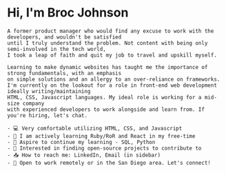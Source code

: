 # **Hi, I'm Broc Johnson**

    A former product manager who would find any excuse to work with the developers, and wouldn't be satisfied 
    until I truly understand the problem. Not content with being only semi-involved in the tech world, 
    I took a leap of faith and quit my job to travel and upskill myself.

    Learning to make dynamic websites has taught me the importance of strong fundamentals, with an emphasis 
    on simple solutions and an allergy to an over-reliance on frameworks.
    I'm currently on the lookout for a role in front-end web development ideally writing/maintaining 
    HTML, CSS, Javascript languages. My ideal role is working for a mid-size company 
    with experienced developers to work alongside and learn from. If you're hiring, let's chat.

    - 💻 Very comfortable utilizing HTML, CSS, and Javascript
    - 🍎 I am actively learning Ruby/RoR and React in my free-time
    - 💭 Aspire to continue my learning - SQL, Python
    - 🌉 Interested in finding open-source projects to contribute to
    - 📥 How to reach me: LinkedIn, Email (in sidebar)
    - 📣 Open to work remotely or in the San Diego area. Let's connect! 

<!--
**dwaynethebroc/dwaynethebroc** is a ✨ _special_ ✨ repository because its `README.md` (this file) appears on your GitHub profile.

Here are some ideas to get you started:

- 🔭 I’m currently working on ...
- 🌱 I’m currently learning ...
- 👯 I’m looking to collaborate on ...
- 🤔 I’m looking for help with ...
- 💬 Ask me about ...
- 📫 How to reach me: ...
- 😄 Pronouns: ...
- ⚡ Fun fact: ...
-->
